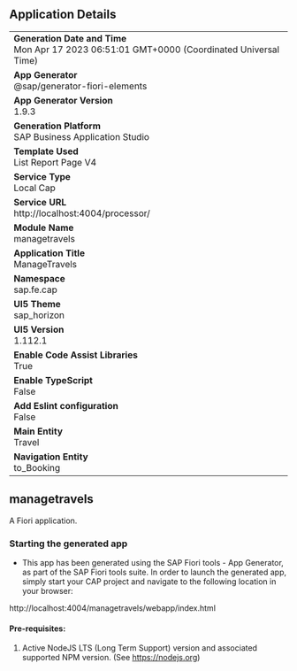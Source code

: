 ## Application Details
|               |
| ------------- |
|**Generation Date and Time**<br>Mon Apr 17 2023 06:51:01 GMT+0000 (Coordinated Universal Time)|
|**App Generator**<br>@sap/generator-fiori-elements|
|**App Generator Version**<br>1.9.3|
|**Generation Platform**<br>SAP Business Application Studio|
|**Template Used**<br>List Report Page V4|
|**Service Type**<br>Local Cap|
|**Service URL**<br>http://localhost:4004/processor/
|**Module Name**<br>managetravels|
|**Application Title**<br>ManageTravels|
|**Namespace**<br>sap.fe.cap|
|**UI5 Theme**<br>sap_horizon|
|**UI5 Version**<br>1.112.1|
|**Enable Code Assist Libraries**<br>True|
|**Enable TypeScript**<br>False|
|**Add Eslint configuration**<br>False|
|**Main Entity**<br>Travel|
|**Navigation Entity**<br>to_Booking|

## managetravels

A Fiori application.

### Starting the generated app

-   This app has been generated using the SAP Fiori tools - App Generator, as part of the SAP Fiori tools suite.  In order to launch the generated app, simply start your CAP project and navigate to the following location in your browser:

http://localhost:4004/managetravels/webapp/index.html

#### Pre-requisites:

1. Active NodeJS LTS (Long Term Support) version and associated supported NPM version.  (See https://nodejs.org)


